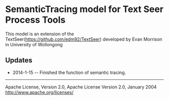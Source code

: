 SemanticTracing model for Text Seer Process Tools
=======================

This model is an extension of the TextSeer(https://github.com/edm92/TextSeer) developed by Evan Morrison in University of Wollongong


Updates
-------
 - 2014-1-15 -- Finished the function of semantic tracing. 




--------------------------------------------------
 Apache License, Version 2.0, Apache License Version 2.0, January 2004 http://www.apache.org/licenses/
